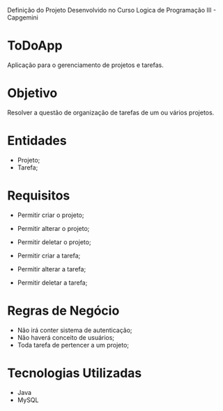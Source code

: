 Definição do Projeto Desenvolvido no Curso Logica de Programação III - Capgemini

# ToDoApp
 Aplicação para o gerenciamento de projetos e tarefas.


# Objetivo
 Resolver a questão de organização de tarefas de um ou vários projetos.
 
# Entidades
  - Projeto;
  - Tarefa;
 
# Requisitos
  - Permitir criar o projeto;
  - Permitir alterar o projeto;
  - Permitir deletar o projeto;
  
  - Permitir criar a tarefa;
  - Permitir alterar a tarefa;
  - Permitir deletar a tarefa;

# Regras de Negócio
  - Não irá conter sistema de autenticação;
  - Não haverá conceito de usuários;
  - Toda tarefa de pertencer a um projeto;

# Tecnologias Utilizadas
  - Java
  - MySQL
